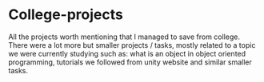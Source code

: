 # College-projects
 All the projects worth mentioning that I managed to save from college. There were a lot more but smaller projects / tasks, mostly related to a topic we were currently studying such as: what is an object in object oriented programming, tutorials we followed from unity website and similar smaller tasks.

